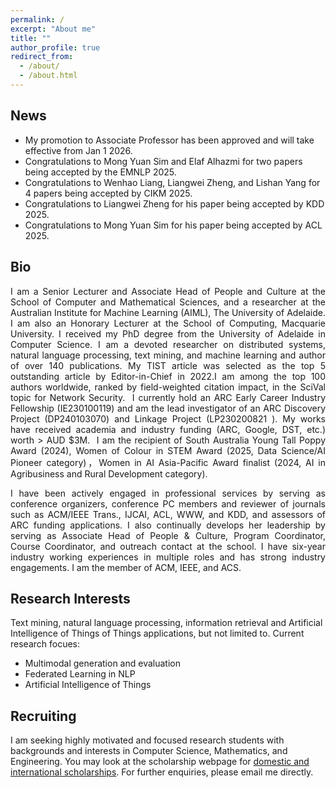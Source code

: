 ```yaml
---
permalink: /
excerpt: "About me"
title: ""
author_profile: true
redirect_from: 
  - /about/
  - /about.html
---
```


## News
* My promotion to Associate Professor has been approved and will take effective from Jan 1 2026.
* Congratulations to Mong Yuan Sim and Elaf Alhazmi for two papers being accepted by the EMNLP 2025.
* Congratulations to Wenhao Liang, Liangwei Zheng, and Lishan Yang for 4 papers being accepted by CIKM 2025.
* Congratulations to Liangwei Zheng for his paper being accepted by KDD 2025.
* Congratulations to Mong Yuan Sim for his paper being accepted by ACL 2025.
<!-- Hosted [EvalMG25 @ COLING 2025](https://evalmg.github.io/), 20 Jan 2025, Abu Dhabi, UAE.
 Congratulations to Elaf for her long research paper being accepted by the EMNLP 2024 main conference.
2024 SA Young Tall Poppy Awardee.
 Congratulations to Chang Dong, Liangwei Zheng, and Haojie Zhuang for 4 papers being accepted by CIKM 2024.
 Congratulations to Yutong Qu on being selected as a 2024 IEEE WISC Scholarship winner.
 Congratulations to Haojie Zhuang for his paper being accepted by NAACL 2024 main conference.-->

##  Bio
<div style="text-align: justify;">
I am a Senior Lecturer and Associate Head of People and Culture at the School of Computer and Mathematical Sciences, and a researcher at the Australian Institute for Machine Learning (AIML), The University of Adelaide. I am also an Honorary Lecturer at the School of Computing, Macquarie University. I received my PhD degree from the University of Adelaide in Computer Science.
I am a devoted researcher on distributed systems, natural language processing, text mining, and machine learning and author of over 140 publications. My TIST article was selected as the top 5 outstanding article by Editor-in-Chief in 2022.I am among the top 100 authors worldwide, ranked by field-weighted citation impact, in the SciVal topic for Network Security.  I currently hold an ARC Early Career Industry Fellowship (IE230100119) and am the lead investigator of an ARC Discovery Project (DP240103070) and Linkage Project (LP230200821 ). My works have received academia and industry funding (ARC, Google, DST, etc.) worth > AUD $3M.  I am the recipient of South Australia Young Tall Poppy Award (2024), Women of Colour in STEM Award (2025, Data Science/AI Pioneer category)，Women in AI Asia-Pacific Award finalist (2024, AI in Agribusiness and Rural Development category). 

I have been actively engaged in professional services by serving as conference organizers, conference PC members and reviewer of journals such as ACM/IEEE Trans., IJCAI, ACL, WWW, and KDD, and assessors of ARC funding applications. I also continually develops her leadership by serving as Associate Head of People & Culture, Program Coordinator, Course Coordinator, and outreach contact at the school. I have six-year industry working experiences in multiple roles and has strong industry engagements.
I am the member of ACM, IEEE, and ACS.
</div>
		
## Research Interests
Text mining, natural language processing, information retrieval and Artificial Intelligence of Things of Things applications, but not limited to.
Current research focues: 
- Multimodal generation and evaluation
- Federated Learning in NLP
- Artificial Intelligence of Things	

## Recruiting
I am seeking highly motivated and focused research students with backgrounds and interests in Computer Science, Mathematics, and Engineering. 
You may look at the scholarship webpage for [domestic and international scholarships](https://adelaideuni.edu.au/research/research-degrees/research-scholarships/). For further enquiries, please email me directly. 

